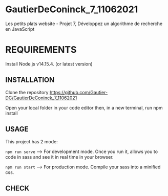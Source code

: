 # GautierDeConinck_7_11062021

Les petits plats website - Projet 7, Développez un algorithme de recherche en JavaScript

# REQUIREMENTS

Install Node.js v14.15.4. (or latest version)

## INSTALLATION

Clone the repository https://github.com/Gautier-DC/GautierDeConinck_7_11062021

Open your local folder in your code editor then, in a new terminal, run npm install

## USAGE

This project has 2 mode:

```npm run serve``` --> For development mode. Once you run it, allows you to code in sass and see it in real time in your browser.

```npm run start``` --> For production mode. Compile your sass into a minified css.

## CHECK
